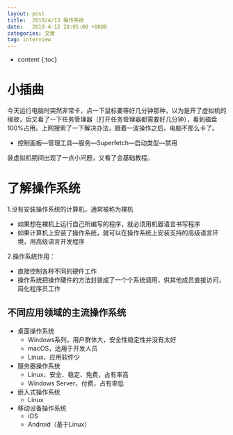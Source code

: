 ```yaml
---
layout: post
title:  2019/4/13 操作系统
date:   2019-4-13 20:05:00 +0800
categories: 文章
tag: interview
---
```


* content
{:toc}


# 小插曲

今天运行电脑时突然非常卡，点一下鼠标要等好几分钟那种，以为是开了虚拟机的缘故，后又看了一下任务管理器（打开任务管理器都需要好几分钟），看到磁盘100%占用。上网搜索了一下解决办法，跟着一波操作之后，电脑不那么卡了。

- 控制面板—管理工具—服务—Superfetch—启动类型—禁用

装虚拟机期间出现了一点小问题，又看了会基础教程。

# 了解操作系统

1.没有安装操作系统的计算机，通常被称为裸机

- 如果想在裸机上运行自己所编写的程序，就必须用机器语言书写程序
- 如果计算机上安装了操作系统，就可以在操作系统上安装支持的高级语言环境，用高级语言开发程序

2.操作系统作用：

- 直接控制各种不同的硬件工作
- 操作系统把操作硬件的方法封装成了一个个系统调用，供其他成员直接访问，简化程序员工作

## 不同应用领域的主流操作系统

- 桌面操作系统
  - Windows系列，用户群体大，安全性稳定性并没有太好
  - macOS，适用于开发人员
  - Linux，应用软件少
- 服务器操作系统
  - Linux，安全、稳定、免费，占有率高
  - Windows Server，付费，占有率低
- 嵌入式操作系统
  - Linux
- 移动设备操作系统
  - iOS
  - Android（基于Linux）

# 